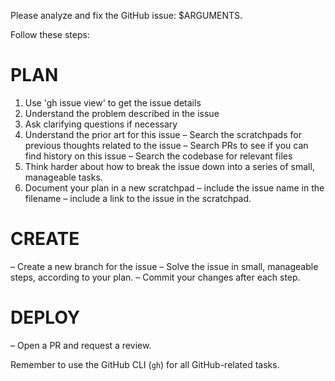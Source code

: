 <!-- markdownlint-disable MD041 -->

Please analyze and fix the GitHub issue: $ARGUMENTS.

Follow these steps:

# PLAN

1. Use 'gh issue view' to get the issue details
2. Understand the problem described in the issue
3. Ask clarifying questions if necessary
4. Understand the prior art for this issue
   – Search the scratchpads for previous thoughts related to the issue
   – Search PRs to see if you can find history on this issue
   – Search the codebase for relevant files
5. Think harder about how to break the issue down into a series of small, manageable tasks.
6. Document your plan in a new scratchpad
   – include the issue name in the filename
   – include a link to the issue in the scratchpad.

# CREATE

– Create a new branch for the issue
– Solve the issue in small, manageable steps, according to your plan.
– Commit your changes after each step.

# DEPLOY

– Open a PR and request a review.

Remember to use the GitHub CLI (`gh`) for all GitHub-related tasks.
